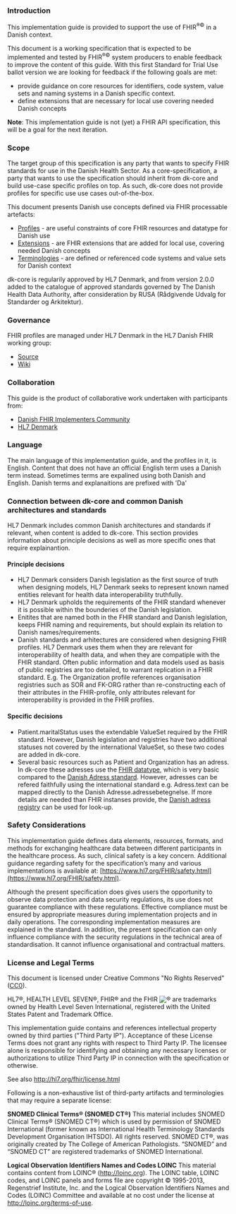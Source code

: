 ### Introduction
This implementation guide is provided to support the use of FHIR<sup>&reg;&copy;</sup> in a Danish context.

This document is a working specification that is expected to be implemented and tested by FHIR<sup>&reg;&copy;</sup> system producers to enable feedback to improve the content of this guide. With this first Standard for Trial Use ballot version we are looking for feedback if the following goals are met:  
- provide guidance on core resources for identifiers, code system, value sets and naming systems in a Danish specific context.
- define extensions that are necessary for local use covering needed Danish concepts

**Note**: This implementation guide is not (yet) a FHIR API specification, this will be a goal for the next iteration.

### Scope
The target group of this specification is any party that wants to specify FHIR standards for use in the Danish Health Sector. As a core-specification, a party that wants to use the specification should inherit from dk-core and build use-case specific profiles on top. As such, dk-core does not provide profiles for specific use use cases out-of-the-box. 

This document presents Danish use concepts defined via FHIR processable artefacts:

* [Profiles](profiles.html) - are useful constraints of core FHIR resources and datatype for Danish use
* [Extensions](extensions.html) - are FHIR extensions that are added for local use, covering needed Danish concepts
* [Terminologies](terminology.html) - are defined or referenced code systems and value sets for Danish context

dk-core is regularily approved by HL7 Denmark, and from version 2.0.0 added to the catalogue of approved standards governed by The Danish Health Data Authority, after consideration by RUSA (Rådgivende Udvalg for Standarder og Arkitektur).

### Governance
FHIR profiles are managed under HL7 Denmark in the HL7 Danish FHIR working group:

* [Source](https://github.com/hl7dk/dk-core)
* [Wiki](https://github.com/hl7dk/dk-core)


### Collaboration
This guide is the product of collaborative work undertaken with participants from:

* [Danish FHIR Implementers Community](https://confluence.hl7.org/display/HD/DK+FHIR+SIG)
* [HL7 Denmark](https://www.hl7.dk)

### Language
The main language of this implementation guide, and the profiles in it, is English. Content that does not have an official English term uses a Danish term instead. Sometimes terms are expalined using both Danish and English. Danish terms and explanaitions are prefixed with 'Da'

### Connection between dk-core and common Danish architectures and standards
HL7 Denmark includes common Danish architectures and standards if relevant, when content is added to dk-core. This section provides information about principle decisions as well as more specific ones that require explainantion.

#### Principle decisions
* HL7 Denmark considers Danish legislation as the first source of truth when designing models, HL7 Denmark seeks to represent known named entities relevant for health data interoperability truthfully.
* HL7 Denmark upholds the requirements of the FHIR standard whenever it is possible within the bounderies of the Danish legislation.
* Enitites that are named both in the FHIR standard and Danish legislation, keeps FHIR naming and requirements, but should explain its relation to Danish names/requirements.
* Danish standards and arhitectures are considered when designing FHIR profiles. HL7 Denmark uses them when they are relevant for interoperability of health data, and when they are compatiple with the FHIR standard. Often public information and data models used as basis of public registries are too detailed, to warrant replication in a FHIR standard. E.g. The Organization profile references organisation registries such as SOR and FK-ORG rather than re-constructing each of their attributes in the FHIR-profile, only attributes relevant for interoperability is provided in the FHIR profiles.

#### Specific decisions
* Patient.maritalStatus uses the extendable ValueSet required by the FHIR standard. However, Danish legislation and registries have two additional statuses not covered by the international ValueSet, so these two codes are added in dk-core.
* Several basic resources such as Patient and Organization has an adress. In dk-core these adresses use the [FHIR datatype](http://hl7.org/fhir/R4/datatypes.html#Address), which is very basic compared to the [Danish Adress standard](https://arkitektur.digst.dk/adresse). However, adresses can be refered faithfully using the international standard e.g. Adress.text can be mapped directly to the Danish Adresse.adressebetegnelse. If more details are needed than FHIR instanses provide, the [Danish adress registry](https://danmarksadresser.dk/om-adresser/danmarks-adresseregister-dar) can be used for look-up. 

### Safety Considerations
This implementation guide defines data elements, resources, formats, and methods for exchanging healthcare data between different participants in the healthcare process. As such, clinical safety is a key concern. Additional guidance regarding safety for the specification’s many and various implementations is available at: [https://www.hl7.org/FHIR/safety.html](https://www.hl7.org/FHIR/safety.html).

Although the present specification does gives users the opportunity to observe data protection and data security regulations, its use does not guarantee compliance with these regulations. Effective compliance must be ensured by appropriate measures during implementation projects and in daily operations. The corresponding implementation measures are explained in the standard. 
In addition, the present specification can only influence compliance with the security regulations in the technical area of standardisation. It cannot influence organisational and contractual matters.

### License and Legal Terms 

This document is licensed under Creative Commons "No Rights Reserved" ([CC0](https://creativecommons.org/publicdomain/zero/1.0/)).

HL7®, HEALTH LEVEL SEVEN®, FHIR® and the FHIR <img src="icon-fhir-16.png" style="float: none; margin: 0px; padding: 0px; vertical-align: bottom"/>&reg; are trademarks owned by Health Level Seven International, registered with the United States Patent and Trademark Office.

This implementation guide contains and references intellectual property owned by third parties ("Third Party IP"). Acceptance of these License Terms does not grant any rights with respect to Third Party IP. The licensee alone is responsible for identifying and obtaining any necessary licenses or authorizations to utilize Third Party IP in connection with the specification or otherwise.

See also http://hl7.org/fhir/license.html

Following is a non-exhaustive list of third-party artifacts and terminologies that may require a separate license:

**SNOMED Clinical Terms® (SNOMED CT®)**
This material includes SNOMED Clinical Terms® (SNOMED CT®) which is used by permission of SNOMED International (former known as International Health Terminology Standards Development Organisation IHTSDO). All rights reserved. SNOMED CT®, was originally created by The College of American Pathologists. “SNOMED” and “SNOMED CT” are registered trademarks of SNOMED International.

**Logical Observation Identifiers Names and Codes LOINC**
This material contains content from LOINC® (http://loinc.org). The LOINC table, LOINC codes, and LOINC panels and forms file are copyright © 1995-2013, Regenstrief Institute, Inc. and the Logical Observation Identifiers Names and Codes (LOINC) Committee and available at no cost under the license at http://loinc.org/terms-of-use.